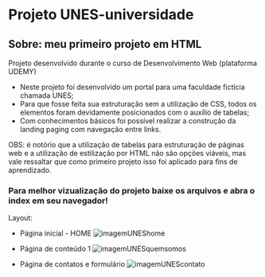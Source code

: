 # Projeto UNES-universidade

## Sobre: meu primeiro projeto em HTML

Projeto desenvolvido durante o curso de Desenvolvimento Web (plataforma UDEMY)
- Neste projeto foi desenvolvido um portal para uma faculdade fictícia chamada UNES;
- Para que fosse feita sua estruturação sem a utilização de CSS, todos os elementos foram devidamente posicionados com o auxílio de tabelas;
- Com conhecimentos básicos foi possível realizar a construção da landing paging com navegação entre links.

OBS: é notório que a utilização de tabelas para estruturação de páginas web e a utilização de estilização por HTML não são opções viáveis, mas vale ressaltar que como primeiro projeto isso foi aplicado para fins de aprendizado.

### Para melhor vizualização do projeto baixe os arquivos e abra o index em seu navegador!

Layout:

- Página inicial - HOME
![imagemUNEShome](https://user-images.githubusercontent.com/101514539/185724888-8f831831-6571-4e10-8888-a9e101dbfe20.png)

- Página de conteúdo 1
![imagemUNESquemsomos](https://user-images.githubusercontent.com/101514539/185724817-0e64e370-8650-4c2a-ba78-e967f46bd026.png)


- Página de contatos e formulário
![imagemUNEScontato](https://user-images.githubusercontent.com/101514539/185724860-c6c7a6d3-8897-4917-a418-41185ad26a42.png)

